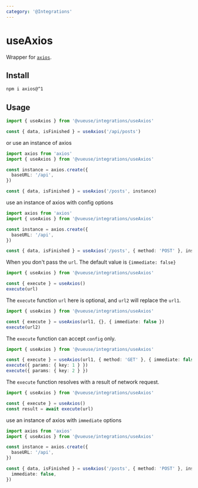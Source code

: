 ```yaml
---
category: '@Integrations'
---
```


# useAxios

Wrapper for [`axios`](https://github.com/axios/axios).

## Install

```bash
npm i axios@^1
```

## Usage

```ts
import { useAxios } from '@vueuse/integrations/useAxios'

const { data, isFinished } = useAxios('/api/posts')
```

or use an instance of axios

```ts
import axios from 'axios'
import { useAxios } from '@vueuse/integrations/useAxios'

const instance = axios.create({
  baseURL: '/api',
})

const { data, isFinished } = useAxios('/posts', instance)
```

use an instance of axios with config options

```ts
import axios from 'axios'
import { useAxios } from '@vueuse/integrations/useAxios'

const instance = axios.create({
  baseURL: '/api',
})

const { data, isFinished } = useAxios('/posts', { method: 'POST' }, instance)
```

When you don't pass the `url`. The default value is `{immediate: false}`

```ts
import { useAxios } from '@vueuse/integrations/useAxios'

const { execute } = useAxios()
execute(url)
```

The `execute` function `url` here is optional, and `url2` will replace the `url1`.

```ts
import { useAxios } from '@vueuse/integrations/useAxios'

const { execute } = useAxios(url1, {}, { immediate: false })
execute(url2)
```

The `execute` function can accept `config` only.

```ts
import { useAxios } from '@vueuse/integrations/useAxios'

const { execute } = useAxios(url1, { method: 'GET' }, { immediate: false })
execute({ params: { key: 1 } })
execute({ params: { key: 2 } })
```

The `execute` function resolves with a result of network request.

```ts
import { useAxios } from '@vueuse/integrations/useAxios'

const { execute } = useAxios()
const result = await execute(url)
```

use an instance of axios with `immediate` options

```ts
import axios from 'axios'
import { useAxios } from '@vueuse/integrations/useAxios'

const instance = axios.create({
  baseURL: '/api',
})

const { data, isFinished } = useAxios('/posts', { method: 'POST' }, instance, {
  immediate: false,
})
```

